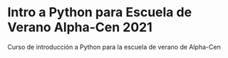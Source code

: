 # Intro a Python para Escuela de Verano Alpha-Cen 2021
Curso de introducción a Python para la escuela de verano de Alpha-Cen
